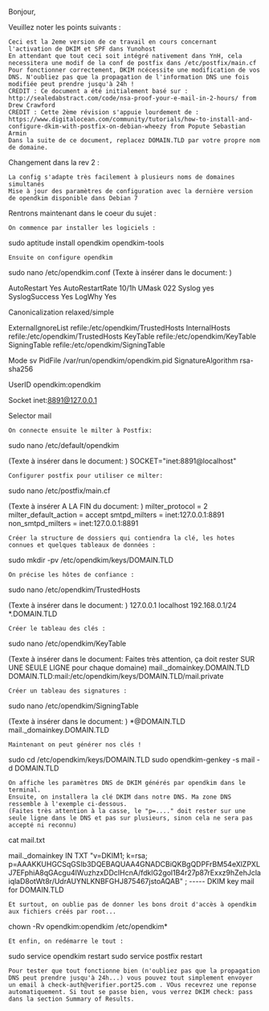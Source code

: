

Bonjour,

Veuillez noter les points suivants :

    Ceci est la 2eme version de ce travail en cours concernant l'activation de DKIM et SPF dans Yunohost 
    En attendant que tout ceci soit intégré nativement dans YnH, cela necessitera une modif de la conf de postfix dans /etc/postfix/main.cf
    Pour fonctionner correctement, DKIM ncécessite une modification de vos DNS. N'oubliez pas que la propagation de l'information DNS une fois modifiée peut prendre jusqu'à 24h !
    CREDIT : Ce document a été initialement basé sur : http://sealedabstract.com/code/nsa-proof-your-e-mail-in-2-hours/ from Drew Crawford
    CREDIT : Cette 2ème révision s'appuie lourdement de : https://www.digitalocean.com/community/tutorials/how-to-install-and-configure-dkim-with-postfix-on-debian-wheezy from Popute Sebastian Armin
    Dans la suite de ce document, replacez DOMAIN.TLD par votre propre nom de domaine.

Changement dans la rev 2 :

    La config s'adapte très facilement à plusieurs noms de domaines simultanés
    Mise à jour des paramètres de configuration avec la dernière version de opendkim disponible dans Debian 7

Rentrons maintenant dans le coeur du sujet :

    On commence par installer les logiciels : 

sudo aptitude install opendkim opendkim-tools

    Ensuite on configure opendkim 

sudo nano /etc/opendkim.conf
(Texte à insérer dans le document: )

AutoRestart Yes
AutoRestartRate 10/1h
UMask 022
Syslog yes
SyslogSuccess Yes
LogWhy Yes

Canonicalization relaxed/simple

ExternalIgnoreList refile:/etc/opendkim/TrustedHosts
InternalHosts refile:/etc/opendkim/TrustedHosts
KeyTable refile:/etc/opendkim/KeyTable
SigningTable refile:/etc/opendkim/SigningTable

Mode sv
PidFile /var/run/opendkim/opendkim.pid
SignatureAlgorithm rsa-sha256

UserID opendkim:opendkim

Socket inet:8891@127.0.0.1

Selector mail

    On connecte ensuite le milter à Postfix:

sudo nano /etc/default/opendkim

(Texte à insérer dans le document: )
SOCKET="inet:8891@localhost"

    Configurer postfix pour utiliser ce milter:

sudo nano /etc/postfix/main.cf

(Texte à insérer A LA FIN du document: )
milter_protocol = 2
milter_default_action = accept
smtpd_milters = inet:127.0.0.1:8891
non_smtpd_milters = inet:127.0.0.1:8891

    Créer la structure de dossiers qui contiendra la clé, les hotes connues et quelques tableaux de données :

sudo mkdir -pv /etc/opendkim/keys/DOMAIN.TLD

    On précise les hôtes de confiance :

sudo nano /etc/opendkim/TrustedHosts

(Texte à insérer dans le document: )
127.0.0.1
localhost
192.168.0.1/24
*.DOMAIN.TLD

    Créer le tableau des clés :

sudo nano /etc/opendkim/KeyTable

(Texte à insérer dans le document:  Faites très attention, ça doit rester SUR UNE SEULE LIGNE pour chaque domaine)
mail._domainkey.DOMAIN.TLD DOMAIN.TLD:mail:/etc/opendkim/keys/DOMAIN.TLD/mail.private

    Créer un tableau des signatures :

sudo nano /etc/opendkim/SigningTable

(Texte à insérer dans le document: )
*@DOMAIN.TLD mail._domainkey.DOMAIN.TLD

    Maintenant on peut générer nos clés ! 

sudo cd /etc/opendkim/keys/DOMAIN.TLD
sudo opendkim-genkey -s mail -d DOMAIN.TLD

    On affiche les paramètres DNS de DKIM générés par opendkim dans le terminal.
    Ensuite, on installera la clé DKIM dans notre DNS. Ma zone DNS ressemble à l'exemple ci-dessous. 
    (Faites très attention à la casse, le "p=...." doit rester sur une seule ligne dans le DNS et pas sur plusieurs, sinon cela ne sera pas accepté ni reconnu)

cat mail.txt

mail._domainkey IN TXT "v=DKIM1; k=rsa; p=AAAKKUHGCSqGSIb3DQEBAQUAA4GNADCBiQKBgQDPFrBM54eXlZPXLJ7EFphiA8qGAcgu4lWuzhzxDDcIHcnA/fdklG2gol1B4r27p87rExxz9hZehJclaiqlaD8otWt8r/UdrAUYNLKNBFGHJ875467jstoAQAB" ; ----- DKIM key mail for DOMAIN.TLD

    Et surtout, on oublie pas de donner les bons droit d'accès à opendkim aux fichiers créés par root...

chown -Rv opendkim:opendkim /etc/opendkim*

    Et enfin, on redémarre le tout :

sudo service opendkim restart
sudo service postfix restart

    Pour tester que tout fonctionne bien (n'oubliez pas que la propagation DNS peut prendre jusqu'à 24h...) vous pouvez tout simplement envoyer un email à check-auth@verifier.port25.com . VOus recevrez une reponse automatiquement. Si tout se passe bien, vous verrez DKIM check: pass dans la section Summary of Results.

